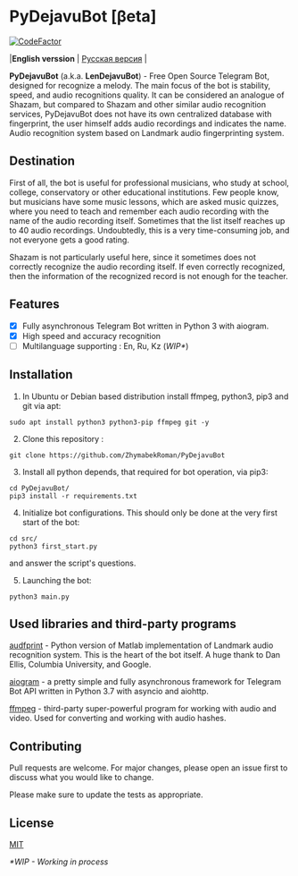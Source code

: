 # PyDejavuBot [βeta]
[![CodeFactor](https://www.codefactor.io/repository/github/zhymabekroman/pydejavubot/badge)](https://www.codefactor.io/repository/github/zhymabekroman/pydejavubot)

|**English verssion** | [Русская версия](https://github.com/ZhymabekRoman/PyDejavuBot/blob/master/README-RU.md) |

**PyDejavuBot** (a.k.a. **LenDejavuBot**) - Free Open Source Telegram Bot, designed for recognize a melody. The main focus of the bot is stability, speed, and audio recognitions quality. It can be considered an analogue of Shazam, but compared to Shazam and other similar audio recognition services, PyDejavuBot does not have its own centralized database with fingerprint, the user himself adds audio recordings and indicates the name. Audio recognition system based on Landmark audio fingerprinting system.

## Destination
First of all, the bot is useful for professional musicians, who study at school, college, conservatory or other educational institutions. Few people know, but musicians have some music lessons, which are asked music quizzes, where you need to teach and remember each audio recording with the name of the audio recording itself. Sometimes that the list itself reaches up to 40 audio recordings. Undoubtedly, this is a very time-consuming job, and not everyone gets a good rating.

Shazam is not particularly useful here, since it sometimes does not correctly recognize the audio recording itself. If even correctly recognized, then the information of the recognized record is not enough for the teacher.

## Features
- [x] Fully asynchronous Telegram Bot written in Python 3 with aiogram.
- [x] High speed and accuracy recognition
- [ ] Multilanguage supporting : En,  Ru, Kz (_WIP*_)

## Installation
1) In Ubuntu or Debian based distribution install ffmpeg, python3, pip3 and git via apt:
```
sudo apt install python3 python3-pip ffmpeg git -y
```
2) Clone this repository :
```
git clone https://github.com/ZhymabekRoman/PyDejavuBot
```
3) Install all python depends, that required for bot operation, via pip3: 
```
cd PyDejavuBot/
pip3 install -r requirements.txt
```

4) Initialize bot configurations. This should only be done at the very first start of the bot:
```
cd src/
python3 first_start.py
```
and answer the script's questions.

5) Launching the bot:
```
python3 main.py
```

## Used libraries and third-party programs
[audfprint](https://github.com/dpwe/audfprint) - Python version of Matlab implementation of Landmark audio recognition system. This is the heart of the bot itself. A huge thank to Dan Ellis, Columbia University, and Google.

[aiogram](https://github.com/aiogram/aiogram) - a pretty simple and fully asynchronous framework for Telegram Bot API written in Python 3.7 with asyncio and aiohttp.

[ffmpeg](https://ffmpeg.org/) - third-party super-powerful program for working with audio and video. Used for converting and working with audio hashes.

## Contributing
Pull requests are welcome. For major changes, please open an issue first to discuss what you would like to change.

Please make sure to update the tests as appropriate.

## License
[MIT](https://choosealicense.com/licenses/mit/)

_*WIP - Working in process_
